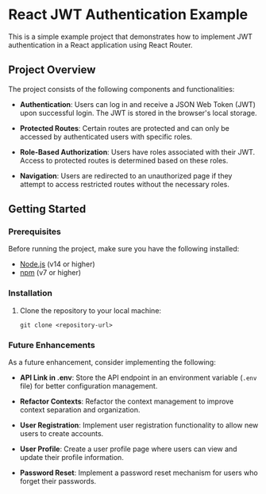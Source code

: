 # React JWT Authentication Example

This is a simple example project that demonstrates how to implement JWT authentication in a React application using React Router.

## Project Overview

The project consists of the following components and functionalities:

- **Authentication**: Users can log in and receive a JSON Web Token (JWT) upon successful login. The JWT is stored in the browser's local storage.

- **Protected Routes**: Certain routes are protected and can only be accessed by authenticated users with specific roles.

- **Role-Based Authorization**: Users have roles associated with their JWT. Access to protected routes is determined based on these roles.

- **Navigation**: Users are redirected to an unauthorized page if they attempt to access restricted routes without the necessary roles.

## Getting Started

### Prerequisites

Before running the project, make sure you have the following installed:

- [Node.js](https://nodejs.org/) (v14 or higher)
- [npm](https://www.npmjs.com/) (v7 or higher)

### Installation

1. Clone the repository to your local machine:

   ```shell
   git clone <repository-url>

### Future Enhancements

As a future enhancement, consider implementing the following:

- **API Link in .env**: Store the API endpoint in an environment variable (`.env` file) for better configuration management.

- **Refactor Contexts**: Refactor the context management to improve context separation and organization.

- **User Registration**: Implement user registration functionality to allow new users to create accounts.

- **User Profile**: Create a user profile page where users can view and update their profile information.

- **Password Reset**: Implement a password reset mechanism for users who forget their passwords.

